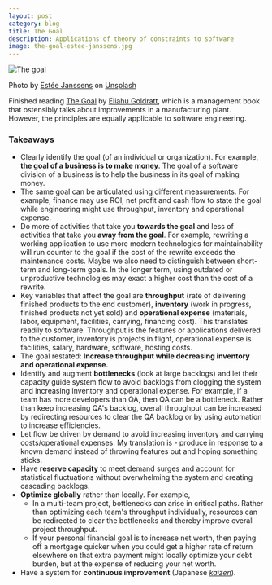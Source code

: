 ```yaml
---
layout: post
category: blog
title: The Goal
description: Applications of theory of constraints to software
image: the-goal-estee-janssens.jpg
---
```


![The goal](../../../img/the-goal-estee-janssens.jpg)

<span class="credit">Photo by <a href="https://unsplash.com/@esteejanssens?utm_source=unsplash&amp;utm_medium=referral&amp;utm_content=creditCopyText">Estée Janssens</a> on <a href="https://unsplash.com/s/photos/the-goal?utm_source=unsplash&amp;utm_medium=referral&amp;utm_content=creditCopyText">Unsplash</a></span>

Finished reading [The Goal](https://www.amazon.com/Goal-Process-Ongoing-Improvement/dp/0884271951/ref=sr_1_1?crid=DAFEMRO5ALH0&dchild=1&keywords=the+goal&qid=1606981267&sprefix=the+goal%2Caps%2C216&sr=8-1) by [Eliahu Goldratt](https://en.wikipedia.org/wiki/Eliyahu_M._Goldratt), which is a management book that ostensibly talks about improvements in a manufacturing plant. However, the principles are equally applicable to software engineering.

### Takeaways
- Clearly identify the goal (of an individual or organization). For example, **the goal of a business is to make money**. The goal of a software division of a business is to help the business in its goal of making money.
- The same goal can be articulated using different measurements. For example, finance may use ROI, net profit and cash flow to state the goal while engineering might use throughput, inventory and operational expense.
- Do more of activities that take you **towards the goal** and less of activities that take you **away from the goal**. For example, rewriting a working application to use more modern technologies for maintainability will run counter to the goal if the cost of the rewrite exceeds the maintenance costs. Maybe we also need to distinguish between short-term and long-term goals. In the longer term, using outdated or unproductive technologies may exact a higher cost than the cost of a rewrite.   
- Key variables that affect the goal are **throughput** (rate of delivering finished products to the end customer), **inventory** (work in progress, finished products not yet sold) and **operational expense** (materials, labor, equipment, facilities, carrying, financing cost). This translates readily to software. Throughput is the features or applications delivered to the customer, inventory is projects in flight, operational expense is facilities, salary, hardware, software, hosting costs.
- The goal restated: **Increase throughput while decreasing inventory and operational expense.**
- Identify and augment **bottlenecks** (look at large backlogs) and let their capacity guide system flow to avoid backlogs from clogging the system and increasing inventory and operational expense. For example, if a team has more developers than QA, then QA can be a bottleneck. Rather than keep increasing QA's backlog, overall throughput can be increased by redirecting resources to clear the QA backlog or by using automation to increase efficiencies.
- Let flow be driven by demand to avoid increasing inventory and carrying costs/operational expenses. My translation is - produce in response to a known demand instead of throwing features out and hoping something sticks. 
- Have **reserve capacity** to meet demand surges and account for statistical fluctuations without overwhelming the system and creating cascading backlogs.
- **Optimize globally** rather than locally. For example, 
    - In a multi-team project, bottlenecks can arise in critical paths. Rather than optimizing each team's throughput individually, resources can be redirected to clear the bottlenecks and thereby improve overall project throughput. 
    - If your personal financial goal is to increase net worth, then paying off a mortgage quicker when you could get a higher rate of return elsewhere on that extra payment might locally optimize your debt burden, but at the expense of reducing your net worth.
- Have a system for **continuous improvement** (Japanese [*kaizen*](https://en.wikipedia.org/wiki/Kaizen)).

